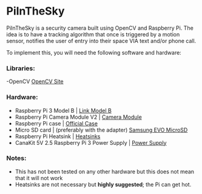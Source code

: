 # PiInTheSky

PiInTheSky is a security camera built using OpenCV and Raspberry Pi. The idea is to have a tracking algorithm that once is triggered by a motion sensor, notifies the user of entry into their space VIA text and/or phone call.

To implement this, you will need the following software and hardware:

### Libraries:
-OpenCV [OpenCV Site](http://opencv.org/)

### Hardware:
- Raspberry Pi 3 Model B | [Link Model B ](https://www.amazon.com/gp/product/B01CD5VC92/ref=oh_aui_detailpage_o03_s00?ie=UTF8&psc=1)
- Raspberry Pi Camera Module V2 | [Camera Module](https://www.amazon.com/gp/product/B01ER2SKFS/ref=oh_aui_detailpage_o03_s00?ie=UTF8&psc=1)
- Raspberry Pi case | [Official Case](https://www.amazon.com/gp/product/B01F1PSFY6/ref=oh_aui_detailpage_o03_s00?ie=UTF8&psc=1)
- Micro SD card | (preferably with the adapter) [Samsung EVO MicroSD](https://www.amazon.com/gp/product/B00IVPU786/ref=oh_aui_detailpage_o03_s00?ie=UTF8&psc=1)
- Raspberry Pi Heatsink | [Heatsinks](https://www.amazon.com/gp/product/B00HPQGTI4/ref=oh_aui_detailpage_o03_s01?ie=UTF8&psc=1)
- CanaKit 5V 2.5 Raspberry Pi 3 Power Supply | [Power Supply](https://www.amazon.com/gp/product/B00MARDJZ4/ref=oh_aui_detailpage_o03_s01?ie=UTF8&psc=1)


### Notes:
- This has not been tested on any other hardware but this does not mean that it will not work
- Heatsinks are not necessary but **highly suggested**; the Pi can get hot.